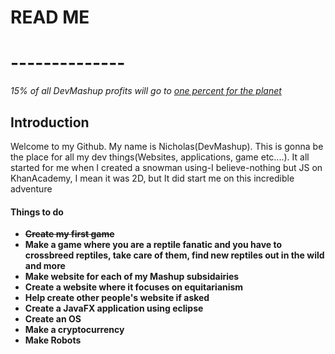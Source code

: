 # **READ ME**
# --------------

*15% of all DevMashup profits will go to [one percent for the planet](https://www.onepercentfortheplanet.org)*

## **Introduction**
 
Welcome to my Github. My name is Nicholas(DevMashup). This is gonna be the place for all my dev things(Websites, applications, game etc....). It all started for me when I created a snowman using-I believe-nothing but JS on KhanAcademy, I mean it was 2D, but It did start me on this incredible adventure



#### Things to do

- **~~Create my first game~~**
- **Make a game where you are a reptile fanatic and you have to crossbreed reptiles, take care of them, find new reptiles out in the wild and more**
- **Make website for each of my Mashup subsidairies**
- **Create a website where it focuses on equitarianism**
- **Help create other people's website if asked**
- **Create a JavaFX application using eclipse**
- **Create an OS**
- **Make a cryptocurrency**
- **Make Robots**
